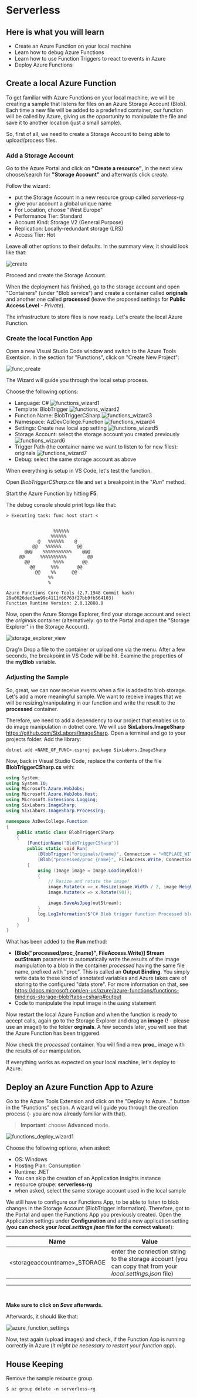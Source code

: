# Serverless

## Here is what you will learn

- Create an Azure Function on your local machine
- Learn how to debug Azure Functions
- Learn how to use Function Triggers to react to events in Azure
- Deploy Azure Functions

## Create a local Azure Function

To get familiar with Azure Functions on your local machine, we will be creating a sample that listens for files on an Azure Storage Account (Blob). Each time a new file will be added to a predefined container, our function will be called by Azure, giving us the opportunity to manipulate the file and save it to another location (just a small sample).

So, first of all, we need to create a Storage Account to being able to upload/process files.

### Add a Storage Account

Go to the Azure Portal and click on **"Create a resource"**, in the next view choose/search for **"Storage Account"** and afterwards click _create_.

Follow the wizard:

- put the Storage Account in a new resource group called _serverless-rg_
- give your account a global unique name
- For Location, choose "West Europe"
- Performance Tier: Standard
- Account Kind: Storage V2 (General Purpose)
- Replication: Locally-redundant storage (LRS)
- Access Tier: Hot

Leave all other options to their defaults. In the summary view, it should look like that:

![create](./img/portal_storageaccount.png "create")

Proceed and create the Storage Account.

When the deployment has finished, go to the storage account and open "Containers" (under "Blob service") and create a container called **originals** and another one called **processed** (leave the proposed settings for **Public Access Level** - _Private_).

The infrastructure to store files is now ready. Let's create the local Azure Function.

### Create the local Function App

Open a new Visual Studio Code window and switch to the Azure Tools Exentsion. In the section for "Functions", click on "Create New Project":

![func_create](./img/function_create.png "func_create")

The Wizard will guide you through the local setup process.

Choose the following options:

- Language: C#
  ![functions_wizard1](./img/functions_wizard1.png "functions_wizard1")
- Template: BlobTrigger
  ![functions_wizard2](./img/functions_wizard2.png "functions_wizard2")
- Function Name: BlobTriggerCSharp
  ![functions_wizard3](./img/functions_wizard3.png "functions_wizard3")
- Namespace: AzDevCollege.Function
  ![functions_wizard4](./img/functions_wizard4.png "functions_wizard4")
- Settings: Create new local app setting
  ![functions_wizard5](./img/functions_wizard5.png "functions_wizard5")
- Storage Account: select the storage account you created previously
  ![functions_wizard6](./img/functions_wizard6.png "functions_wizard6")
- Trigger Path (the container name we want to listen to for new files): originals
  ![functions_wizard7](./img/functions_wizard7.png "functions_wizard7")
- Debug: select the same storage account as above

When everything is setup in VS Code, let's test the function.

Open _BlobTriggerCSharp.cs_ file and set a breakpoint in the "_Run_" method.

Start the Azure Function by hitting **F5**.

The debug console should print logs like that:

```shell
> Executing task: func host start <


                  %%%%%%
                 %%%%%%
            @   %%%%%%    @
          @@   %%%%%%      @@
       @@@    %%%%%%%%%%%    @@@
     @@      %%%%%%%%%%        @@
       @@         %%%%       @@
         @@      %%%       @@
           @@    %%      @@
                %%
                %

Azure Functions Core Tools (2.7.1948 Commit hash: 29a0626ded3ae99c4111f66763f27bb9fb564103)
Function Runtime Version: 2.0.12888.0
```

Now, open the Azure Storage Explorer, find your storage account and select the _originals_ container (alternatively: go to the Portal and open the "Storage Explorer" in the Storage Account).

![storage_explorer_view](./img/storage_explorer_view.png "storage_explorer_view")

Drag'n Drop a file to the container or upload one via the menu. After a few seconds, the breakpoint in VS Code will be hit. Examine the properties of the **myBlob** variable.

### Adjusting the Sample

So, great, we can now receive events when a file is added to blob storage. Let's add a more meaningful sample. We want to receive images that we will be resizing/manipulating in our function and write the result to the **processed** container.

Therefore, we need to add a dependency to our project that enables us to do image manipulation in dotnet core. We will use **SixLabors.ImageSharp** <https://github.com/SixLabors/ImageSharp>. Open a terminal and go to your projects folder. Add the library:

```shell
dotnet add <NAME_OF_FUNC>.csproj package SixLabors.ImageSharp
```

Now, back in Visual Studio Code, replace the contents of the file **BlobTriggerCSharp.cs** with:

```csharp
using System;
using System.IO;
using Microsoft.Azure.WebJobs;
using Microsoft.Azure.WebJobs.Host;
using Microsoft.Extensions.Logging;
using SixLabors.ImageSharp;
using SixLabors.ImageSharp.Processing;

namespace AzDevCollege.Function
{
    public static class BlobTriggerCSharp
    {
        [FunctionName("BlobTriggerCSharp")]
        public static void Run(
            [BlobTrigger("originals/{name}", Connection = "<REPLACE_WITH_NAME_OF_STORAGE_ACCOUNT>_STORAGE")]Stream myBlob, string name,
            [Blob("processed/proc_{name}", FileAccess.Write, Connection = "<REPLACE_WITH_NAME_OF_STORAGE_ACCOUNT>_STORAGE")] Stream outStream, ILogger log)
        {
            using (Image image = Image.Load(myBlob))
            {
                // Resize and rotate the image!
                image.Mutate(x => x.Resize(image.Width / 2, image.Height / 2));
                image.Mutate(x => x.Rotate(90));

                image.SaveAsJpeg(outStream);
            }
            log.LogInformation($"C# Blob trigger function Processed blob\n Name:{name} \n Size: {myBlob.Length} Bytes");
        }
    }
}
```

What has been added to the **Run** method:

- **[Blob("processed/proc_{name}", FileAccess.Write)] Stream outStream** parameter to automatically write the results of the image manipulation to a blob in the container _processed_ having the same file name, prefixed with "proc". This is called an **Output Binding**. You simply write data to these kind of annotated variables and Azure takes care of storing to the configured "data store". For more information on that, see <https://docs.microsoft.com/en-us/azure/azure-functions/functions-bindings-storage-blob?tabs=csharp#output>
- Code to manipulate the input image in the _using_ statement

Now restart the local Azure Function and when the function is ready to accept calls, again go to the Storage Explorer and drag an **image** (! - please use an image!) to the folder **orginals**. A few seconds later, you will see that the Azure Function has been triggered.

Now check the _processed_ container. You will find a new **proc\_** image with the results of our manipulation.

If everything works as expected on your local machine, let's deploy to Azure.

## Deploy an Azure Function App to Azure

Go to the Azure Tools Extension and click on the "Deploy to Azure..." button in the "Functions" section. A wizard will guide you through the creation process (- you are now already familiar with that).

> **Important**: choose **Advanced** mode.

![functions_deploy_wizard1](./img/functions_deploy_wizard1.png "functions_deploy_wizard1")

Choose the following options, when asked:

- OS: Windows
- Hosting Plan: Consumption
- Runtime: .NET
- You can skip the creation of an Application Insights instance
- resource groupe: **serverless-rg**
- when asked, select the same storage account used in the local sample

We still have to configure our Functions App, to be able to listen to blob changes in the Storage Account (BlobTrigger information). Therefore, got to the Portal and open the Functions App you previously created.
Open the Application settings under **Configuration** and add a new application setting (**you can check your _local.settings.json_ file for the correct values!**):

| Name                           | Value                                                                                                       |
| ------------------------------ | ----------------------------------------------------------------------------------------------------------- |
| \<storageaccountname>\_STORAGE | enter the connection string to the storage account (you can copy that from your _local.settings.json_ file) |

<hr>
<br>

**Make sure to click on _Save_ afterwards.**

Afterwards, it should like that:

![azure_function_settings](./img/azure_function_settings.png "azure_function_settings")

Now, test again (upload images) and check, if the Function App is running correctly in Azure (_it might be necessary to restart your function app_).

## House Keeping

Remove the sample resource group.

```shell
$ az group delete -n serverless-rg
```
